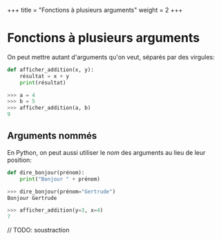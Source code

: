 +++
title = "Fonctions à plusieurs arguments"
weight = 2
+++

# Fonctions à plusieurs arguments

On peut mettre autant d'arguments qu'on veut, séparés
par des virgules:
```python
def afficher_addition(x, y):
	résultat = x + y
	print(résultat)
```

```python
>>> a = 4
>>> b = 5
>>> afficher_addition(a, b)
9
```

## Arguments nommés

En Python, on peut aussi utiliser le *nom* des arguments au lieu de
leur position:

```python
def dire_bonjour(prénom):
	print("Bonjour " + prénom)
```

```python
>>> dire_bonjour(prénom="Gertrude")
Bonjour Gertrude

>>> afficher_addition(y=3, x=4)
7
```


// TODO: soustraction

